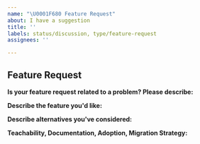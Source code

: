 ```yaml
---
name: "\U0001F680 Feature Request"
about: I have a suggestion
title: ''
labels: status/discussion, type/feature-request
assignees: ''

---
```


## Feature Request

**Is your feature request related to a problem? Please describe:**

<!-- A clear and concise description of what the problem is. Ex. I'm always frustrated when [...] -->

**Describe the feature you'd like:**

<!-- A clear and concise description of what you want to happen. -->

**Describe alternatives you've considered:**

<!-- A clear and concise description of any alternative solutions or features you've considered. -->

**Teachability, Documentation, Adoption, Migration Strategy:**

<!-- If you can, explain some scenarios how users might use this, situations it would be helpful in. Any API designs, mockups, or diagrams are also helpful. -->
